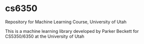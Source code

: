 # cs6350
Repository for Machine Learning Course, University of Utah

This is a machine learning library developed by Parker Beckett for CS5350/6350 at the University of Utah
